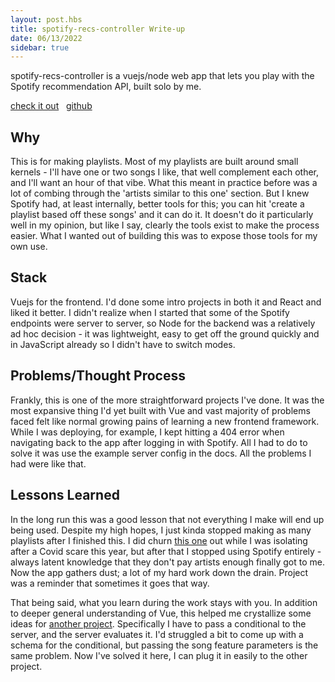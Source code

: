 ```yaml
---
layout: post.hbs
title: spotify-recs-controller Write-up
date: 06/13/2022
sidebar: true
---
```

spotify-recs-controller is a vuejs/node web app that lets you play with the Spotify recommendation API, built solo by me.

[check it out](https://domonicmilesi.com/spotify-recs-controller) &nbsp; [github](https://github.com/dom-o/spotify-recs-controller)

## Why
This is for making playlists. Most of my playlists are built around small kernels - I'll have one or two songs I like, that well complement each other, and I'll want an hour of that vibe. What this meant in practice before was a lot of combing through the 'artists similar to this one' section. But I knew Spotify had, at least internally, better tools for this; you can hit 'create a playlist based off these songs' and it can do it. It doesn't do it particularly well in my opinion, but like I say, clearly the tools exist to make the process easier. What I wanted out of building this was to expose those tools for my own use.

## Stack
Vuejs for the frontend. I'd done some intro projects in both it and React and liked it better. I didn't realize when I started that some of the Spotify endpoints were server to server, so Node for the backend was a relatively ad hoc decision - it was lightweight, easy to get off the ground quickly and in JavaScript already so I didn't have to switch modes.

## Problems/Thought Process
Frankly, this is one of the more straightforward projects I've done. It was the most expansive thing I'd yet built with Vue and vast majority of problems faced felt like normal growing pains of learning a new frontend framework. While I was deploying, for example, I kept hitting a 404 error when navigating back to the app after logging in with Spotify. All I had to do to solve it was use the example server config in the docs. All the problems I had were like that.

## Lessons Learned
In the long run this was a good lesson that not everything I make will end up being used. Despite my high hopes, I just kinda stopped making as many playlists after I finished this. I did churn [this one](https://open.spotify.com/playlist/6czp00vV0XwGLffRWE33Ca?si=59654155a405495f) out while I was isolating after a Covid scare this year, but after that I stopped using Spotify entirely - always latent knowledge that they don't pay artists enough finally got to me. Now the app gathers dust; a lot of my hard work down the drain. Project was a reminder that sometimes it goes that way.

That being said, what you learn during the work stays with you. In addition to deeper general understanding of Vue, this helped me crystallize some ideas for [another project](https://github.com/dom-o/complex-weather-alerts). Specifically I have to pass a conditional to the server, and the server evaluates it. I'd struggled a bit to come up with a schema for the conditional, but passing the song feature parameters is the same problem. Now I've solved it here, I can plug it in easily to the other project.
